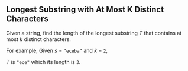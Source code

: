## Longest Substring with At Most K Distinct Characters

Given a string, find the length of the longest substring *T* that contains at most *k* distinct characters.

For example, Given *s* = `“eceba”` and *k* = `2`,

*T* is `"ece"` which its length is `3`.